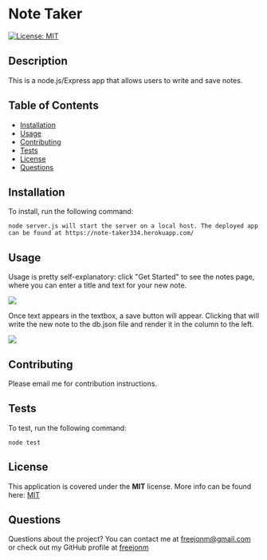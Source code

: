 # Note Taker  
[![License: MIT](https://img.shields.io/badge/License-MIT-yellow.svg)](https://opensource.org/licenses/MIT)
## Description
This is a node.js/Express app that allows users to write and save notes. 
## Table of Contents
* [Installation](#Installation)
* [Usage](#Usage)
* [Contributing](#Contributing)
* [Tests](#Tests)
* [License](#License)
* [Questions](#Questions)
## Installation
To install, run the following command:  
```
node server.js will start the server on a local host. The deployed app can be found at https://note-taker334.herokuapp.com/
```
## Usage
Usage is pretty self-explanatory: click "Get Started" to see the notes page, where you can enter a title and text for your new note. 

![](/assets/images/notetakermain.png)

Once text appears in the textbox, a save button will appear. Clicking that will write the new note to the db.json file and render it in the column to the left. 

![](/assets/images/notetakersave.png)

## Contributing
Please email me for contribution instructions.
## Tests
To test, run the following command:  
```
node test
```

  ## License  
  This application is covered under the **MIT** license. More info can be found here: [MIT](https://opensource.org/licenses/MIT)
  
## Questions
Questions about the project? You can contact me at freejonm@gmail.com or check out my GitHub profile at [freejonm](https://github.com/freejonm)
